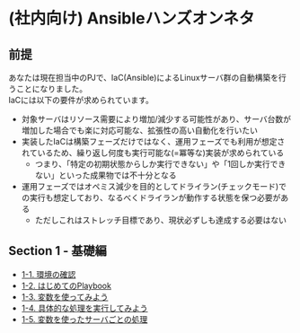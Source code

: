 # (社内向け) Ansibleハンズオンネタ

## 前提

あなたは現在担当中のPJで、IaC(Ansible)によるLinuxサーバ群の自動構築を行うことになりました。  
IaCには以下の要件が求められています。  

- 対象サーバはリソース需要により増加/減少する可能性があり、サーバ台数が増加した場合でも楽に対応可能な、拡張性の高い自動化を行いたい
- 実装したIaCは構築フェーズだけではなく、運用フェーズでも利用が想定されているため、繰り返し何度も実行可能な(=冪等な)実装が求められている
    - つまり、「特定の初期状態からしか実行できない」や「1回しか実行できない」といった成果物では不十分となる
- 運用フェーズではオペミス減少を目的としてドライラン(チェックモード)での実行も想定しており、なるべくドライランが動作する状態を保つ必要がある
    - ただしこれはストレッチ目標であり、現状必ずしも達成する必要はない

## Section 1 - 基礎編

- [1-1. 環境の確認](1-1_setup/README.md)
- [1-2. はじめてのPlaybook](1-2_first-playbook/README.md)
- [1-3. 変数を使ってみよう](1-3_variable/README.md)
- [1-4. 具体的な処理を実行してみよう](1-4_essential-playbook/README.md)
- [1-5. 変数を使ったサーバごとの処理](1-5_host-vars/README.md)

